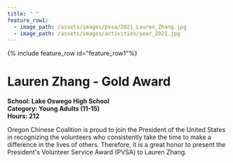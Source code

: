 ```yaml
---
title: " "
feature_row1:
  - image_path: /assets/images/pvsa/2021_Lauren_Zhang.jpg
  - image_path: /assets/images/activities/year_2021.jpg
---
```


{% include feature_row id="feature_row1"%}

# Lauren Zhang - Gold Award

**School: Lake Oswego High School**  
**Category: Young Adults (11-15)**  
**Hours: 212**  


Oregon Chinese Coalition is proud to join the President of the United States in recognizing the volunteers who consistently take the time to make a difference in the lives of others. Therefore, it is a great honor to present the President's Volunteer Service Award (PVSA) to Lauren Zhang.
